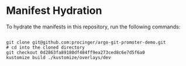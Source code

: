 
# Manifest Hydration

To hydrate the manifests in this repository, run the following commands:

```shell

git clone git@github.com:procinger/argo-git-promoter-demo.git
# cd into the cloned directory
git checkout 0d2863fa89180df484ff9ea273ced8c6e7d5f6a0
kustomize build ./kustomize/overlays/dev
```